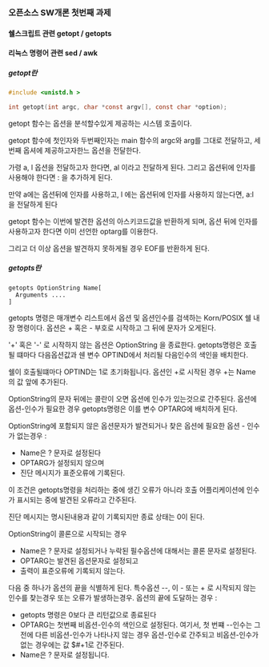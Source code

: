 ### 오픈소스 SW개론 첫번째 과제

#### 쉘스크립트 관련 getopt / getopts 

#### 리눅스 명령어 관련 sed / awk


##### getopt란

```c
#include <unistd.h >

int getopt(int argc, char *const argv[], const char *option);
```

getopt 함수는 옵션을 분석할수있게 제공하는 시스템 호출이다.

getopt 함수에 첫인자와 두번째인자는 main 함수의 argc와 arg를 그대로 전달하고, 세번째 옵셔에 제공하고자한느 옵션을 전달한다.

가령 a, l 옵션을 전달하고자 한다면, al 이라고 전달하게 된다. 그리고 옵션뒤에 인자를 사용해야 한다면 : 을 추가하게 된다.

만약 a에는 옵션뒤에 인자를 사용하고, l 에는 옵션뒤에 인자를 사용하지 않는다면, a:l 을 전달하게 된다



getopt 함수는 이번에 발견한 옵션의 아스키코드값을 반환하게 되며, 옵션 뒤에 인자를 사용하고자 한다면 이미 선언한 optarg를 이용한다.

그리고 더 이상 옵션을 발견하지 못하게될 경우 EOF를 반환하게 된다.



##### getopts란


```
getopts OptionString Name[
  Arguments ....
]
```

getopts 명령은 매개변수 리스트에서 옵션 및 옵션인수를 검색하는 Korn/POSIX 쉘 내장 명령이다. 옵션은 + 혹은 - 부호로 시작하고 그 뒤에 문자가 오게된다.

'+' 혹은 '-' 로 시작하지 않는 옵션은 OptionString 을 종료한다. getopts명령은 호출될 떄마다 다음옵션값과 쉔 변수 OPTIND에서 처리될 다음인수의 색인을 배치한다.

쉘이 호출될떄마다 OPTIND는 1로 초기화됩니다. 옵션인 +로 시작된 경우 +는 Name의 값 앞에 추가된다.


OptionString의 문자 뒤에는 콜란이 오면 옵션에 인수가 있는것으로 간주된다. 옵션에 옵션-인수가 필요한 경우 getopts명령은 이를 변수 OPTARG에 배치하게 된다.

OptionString에 포함되지 않은 옵션문자가 발견되거나 찾은 옵션에 필요한 옵션 - 인수가 없는경우  :  
  * Name은 ? 문자로 설정된다
  * OPTARG가 설정되지 않으며
  * 진단 메시지가 표준오류에 기록된다.

이 조건은 getopts명령을 처리하는 중에 생긴 오류가 아니라 호출 어플리케이션에 인수가 표시되는 중에 발견된 오류라고 간주된다.

진단 메시지는 명시된내용과 같이 기록되지만 종료 상태는 0이 된다.

OptionString이 콜론으로 시작되는 경우
  * Name은 ? 문자로 설정되거나 누락된 필수옵션에 대해서는 콜론 문자로 설정된다.
  * OPTARG는 발견된 옵션문자로 설정되고
  * 출력이 표준오류에 기록되지 않는다.


  
다음 중 하나가 옵션의 끝을 식별하게 된다. 특수옵션 --, 이 - 또는 + 로 시작되지 않는 인수를 찾는경우 또는 오류가 발생하는경우.
옵션의 끝에 도달하는 경우 :
  * getopts 명령은 0보다 큰 리턴값으로 종료된다
  * OPTARG는 첫번째 비옵션-인수의 색인으로 설정된다. 여기서, 첫 번쨰 --인수는 그 전에 다른 비옵션-인수가 나타나지 않는 경우 옵션-인수로 간주되고 비옵션-인수가 없는 경우에는 값 $#+1로 간주된다.
  * Name은 ? 문자로 설정됩니다.
